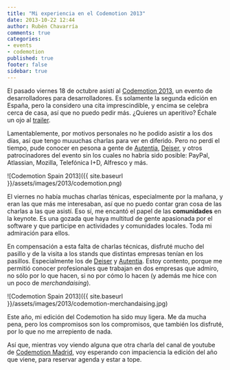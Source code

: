 ```yaml
---
title: "Mi experiencia en el Codemotion 2013"
date: 2013-10-22 12:44
author: Rubén Chavarría
comments: true
categories: 
- events
- codemotion
published: true
footer: false
sidebar: true
---
```


El pasado viernes 18 de octubre asistí al [Codemotion 2013], un evento de
desarrolladores para desarrolladores. Es solamente la segunda edición en España,
pero la considero una cita imprescindible, y encima se celebra cerca de casa, 
así que no puedo pedir más. ¿Quieres un aperitivo? Échale un ojo al [trailer].

Lamentablemente, por motivos personales no he podido asistir a los dos días,
así que tengo muuuchas charlas para ver en diferido. Pero no perdí el tiempo, 
pude conocer en pesona a gente de [Autentia], [Deiser], y otros patrocinadores del
evento sin los cuales no habría sido posible: PayPal, Atlassian, Mozilla, Telefónica I+D,
Alfresco y más.

![Codemotion Spain 2013]({{ site.baseurl }}/assets/images/2013/codemotion.png)

<!-- more -->

El viernes no había muchas charlas ténicas, especialmente por la mañana,
y eran las que más me interesaban, así que no puedo contar gran cosa de las charlas a
las que asistí. Eso sí, me encantó el papel de las **comunidades** en la keynote. Es
una gozada que haya multitud de gente apasionada por el software y que participe
en actividades y comunidades locales. Toda mi admiración para ellos.

En compensación a esta falta de charlas técnicas, disfruté mucho del pasillo y de la visita
a los stands que distintas empresas tenían en los pasillos. Especialmente los
de [Deiser] y [Autentia]. Estoy contento, porque me permitió conocer profesionales
que trabajan en dos empresas que admiro, no sólo por lo que hacen, si no por cómo
lo hacen (y además me hice con un poco de *merchandaising*). 

![Codemotion Spain 2013]({{ site.baseurl }}/assets/images/2013/codemotion-merchandaising.jpg)

Este año, mi edición del Codemotion ha sido muy ligera. Me da mucha pena, pero
los compromisos son los compromisos, que también los disfruté, por lo que no me
arrepiento de nada. 

Así que, mientras voy viendo alguna que otra charla del canal de youtube de 
[Codemotion Madrid], voy esperando con impaciencia la edición del año que viene, para
reservar agenda y estar a tope.

[Autentia]: http://www.autentia.com
[Deiser]: http://www.deiser.com
[Codemotion 2013]: http://madrid.codemotionworld.com
[trailer]: http://www.youtube.com/watch?v=SxP67piQp2U
[Codemotion Madrid]: http://www.youtube.com/channel/UCJ91eUdxXwLYyaeIN1rGg-g
